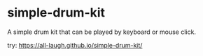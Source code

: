 # simple-drum-kit
A simple drum kit that can be played by keyboard or mouse click. 

try: https://all-laugh.github.io/simple-drum-kit/
